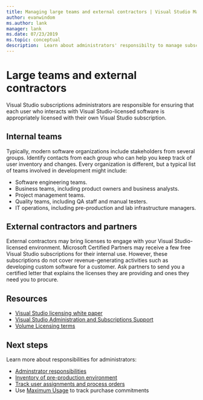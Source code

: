 ```yaml
---
title: Managing large teams and external contractors | Visual Studio Marketplace
author: evanwindom
ms.author: lank
manager: lank
ms.date: 07/23/2019
ms.topic: conceptual
description:  Learn about administrators' responsibilty to manage subscriptions for large teams as well as external contractors.
---
```


# Large teams and external contractors
Visual Studio subscriptions administrators are responsible for ensuring that each user who interacts with Visual Studio-licensed software is appropriately licensed with their own Visual Studio subscription.

## Internal teams
Typically, modern software organizations include stakeholders from several groups. Identify contacts from each group who can help you keep track of user inventory and changes.
Every organization is different, but a typical list of teams involved in development might include:
- Software engineering teams.
- Business teams, including product owners and business analysts.
- Project management teams.
- Quality teams, including QA staff and manual testers.
- IT operations, including pre-production and lab infrastructure managers.

## External contractors and partners
External contractors may bring licenses to engage with your Visual Studio-licensed environment. Microsoft Certified Partners may receive a few free Visual Studio subscriptions for their internal use. However, these subscriptions do not cover revenue-generating activities such as developing custom software for a customer. Ask partners to send you a certified letter that explains the licenses they are providing and ones they need you to procure.

## Resources
- [Visual Studio licensing white paper](https://aka.ms/vslicensing)
- [Visual Studio Administration and Subscriptions Support](https://visualstudio.microsoft.com/support/support-overview-vs)
- [Volume Licensing terms](https://www.microsoft.com/licensing/product-licensing/products.aspx)

## Next steps
Learn more about responsibilities for administrators:
- [Adminstrator responsibilities](admin-responsibilities.md)
- [Inventory of pre-production environment](admin-inventory.md)
- [Track user assignments and process orders](assignments-orders.md)
- Use [Maximum Usage](maximum-usage.md) to track purchase commitments


